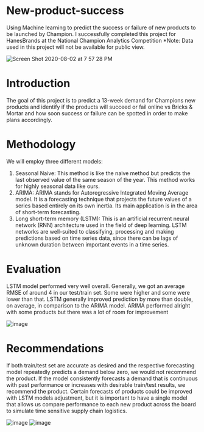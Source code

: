 # New-product-success
Using Machine learning to predict the success or failure of new products to be launched by Champion.
I successfully completed this project for HanesBrands at the National Champion Analytics Competition
*Note: Data used in this project will not be available for public view.

![Screen Shot 2020-08-02 at 7 57 28 PM](https://user-images.githubusercontent.com/47016027/89136027-8452f680-d4ff-11ea-84d8-1ecd535e252d.png)
# Introduction
The goal of this project is to predict a 13-week demand for Champions new products and identify if the products will succeed or fail online vs Bricks & Mortar and how soon success or failure can be spotted in order to make plans accordingly.
# Methodology
We will employ three different models:
1.	Seasonal Naive: This method is like the naive method but predicts the last observed value of the same season of the year. This method works for highly seasonal data like ours.
2.	ARIMA: ARIMA stands for Autoregressive Integrated Moving Average model. It is a forecasting technique that projects the future values of a series based entirely on its own inertia. Its main application is in the area of short-term forecasting.
3.	Long short-term memory (LSTM): This is an artificial recurrent neural network (RNN) architecture used in the field of deep learning. LSTM networks are well-suited to classifying, processing and making predictions based on time series data, since there can be lags of unknown duration between important events in a time series.
# Evaluation
LSTM model performed very well overall. Generally, we got an average RMSE of around 4 in our test/train set. Some were higher and some were lower than that. LSTM generally improved prediction by more than double, on average, in comparison to the ARIMA model. ARIMA performed alright with some products but there was a lot of room for improvement

![image](https://user-images.githubusercontent.com/47016027/89136176-591cd700-d500-11ea-9e5a-3302129a3458.png)
# Recommendations
If both train/test set are accurate as desired and the respective forecasting model repeatedly predicts a demand below zero, we would not recommend the product. If the model consistently forecasts a demand that is continuous with past performance or increases with desirable train/test results, we recommend the product. Certain forecasts of products could be improved with LSTM models adjustment, but it is important to have a single model that allows us compare performance to each new product across the board to simulate time sensitive supply chain logistics.

![image](https://user-images.githubusercontent.com/47016027/89136287-e5c79500-d500-11ea-80a4-2d529bff5d32.png)
![image](https://user-images.githubusercontent.com/47016027/89136312-01cb3680-d501-11ea-9857-4773a57e13ba.png)
